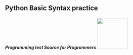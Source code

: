 ## Python Basic Syntax practice
<h5>Programming test Source for Programmers <img class="pythonIcon" src="http://www.w3.org/2000/svg" x="0px" y="0px" width="100" height="100" viewBox="0 0 48 48"/></h5>
